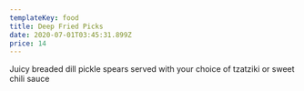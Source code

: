 ```yaml
---
templateKey: food
title: Deep Fried Picks
date: 2020-07-01T03:45:31.899Z
price: 14
---
```


Juicy breaded dill pickle spears served with your choice of tzatziki or sweet chili sauce
